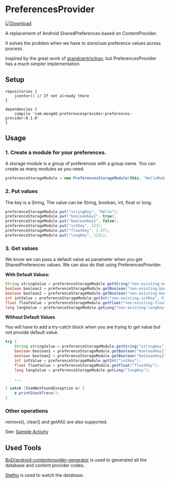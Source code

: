 # PreferencesProvider
[ ![Download](https://api.bintray.com/packages/mengdd/maven/preferences-provider/images/download.svg) ](https://bintray.com/mengdd/maven/preferences-provider/_latestVersion)

A replacement of Android SharedPreferences based on ContentProvider.

It solves the problem when we have to store/use preference values across process.

Inspired by the great work of [grandcentrix/tray](https://github.com/grandcentrix/tray), but PreferencesProvider has a much simpler implementation.

## Setup
```
repositories {
    jcenter() // If not already there
}

dependencies {
    compile 'com.mengdd.preferencesprovider:preferences-provider:0.1.0'
}

```

## Usage
### 1. Create a module for your preferences.

A storage module is a group of preferences with a group name. You can create as many modules as you need.

```java
preferenceStorageModule = new PreferencesStorageModule(this, "HelloModule1");
```

### 2. Put values

The key is a String,
The value can be String, boolean, int, float or long.

```java
preferenceStorageModule.put("stringKey", "Hello");
preferenceStorageModule.put("booleanKey1", true);
preferenceStorageModule.put("booleanKey2", false);
preferenceStorageModule.put("intKey", 123);
preferenceStorageModule.put("floatKey", 1.5f);
preferenceStorageModule.put("longKey", 123L);
```

### 3. Get values

We know we can pass a default value as parameter when you get SharedPreferences values. We can also do that using PreferencesProvider.

**With Default Values:**

```java
String stringValue = preferenceStorageModule.getString("non-existing-key-2", "defaultValue");
boolean boolean1 = preferenceStorageModule.getBoolean("non-existing-booleanKey1", false);
boolean boolean2 = preferenceStorageModule.getBoolean("non-existing-booleanKey2", false);
int intValue = preferenceStorageModule.getInt("non-existing-intKey", 0);
float floatValue = preferenceStorageModule.getFloat("non-existing-floatKey", 0f);
long longValue = preferenceStorageModule.getLong("non-existing-longKey", 0L);
```

**Without Default Values**

You will have to add a try-catch block when you are trying to get value but not provide default value.

```java
try {
    String stringValue = preferenceStorageModule.getString("stringKey");
    boolean boolean1 = preferenceStorageModule.getBoolean("booleanKey1");
    boolean boolean2 = preferenceStorageModule.getBoolean("booleanKey2");
    int intValue = preferenceStorageModule.getInt("intKey");
    float floatValue = preferenceStorageModule.getFloat("floatKey");
    long longValue = preferenceStorageModule.getLong("longKey");

    ...

} catch (ItemNotFoundException e) {
    e.printStackTrace();
}
```

### Other operations

remove(), clear() and getAll() are also supported.

See: [Sample Activity](https://github.com/mengdd/PreferencesProvider/blob/master/sample/src/main/java/com/ddmeng/preferencesprovider/sample/MainActivity.java)


## Used Tools
[BoD/android-contentprovider-generator](https://github.com/BoD/android-contentprovider-generator) is used to generated all the database and content provider codes.


[Stetho](http://facebook.github.io/stetho/) is used to watch the database.